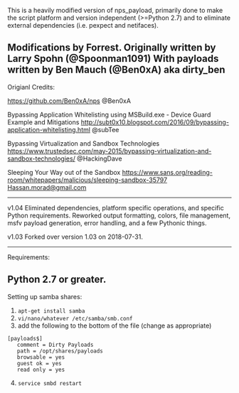 This is a heavily modified version of nps_payload, primarily done to make the script platform and version independent (>=Python 2.7) and to eliminate external dependencies (i.e. pexpect and netifaces).


Modifications by Forrest.
Originally written by Larry Spohn (@Spoonman1091)
With payloads written by Ben Mauch (@Ben0xA) aka dirty_ben
-------------------------------------------------------------------------------------------

Origianl Credits:

https://github.com/Ben0xA/nps
@Ben0xA

Bypassing Application Whitelisting using MSBuild.exe - Device Guard Example and Mitigations
http://subt0x10.blogspot.com/2016/09/bypassing-application-whitelisting.html
@subTee

Bypassing Virtualization and Sandbox Technologies
https://www.trustedsec.com/may-2015/bypassing-virtualization-and-sandbox-technologies/
@HackingDave

Sleeping Your Way out of the Sandbox
https://www.sans.org/reading-room/whitepapers/malicious/sleeping-sandbox-35797
Hassan.morad@gmail.com

-------------------------------------------------------------------------------------------
v1.04
  Eliminated dependencies, platform specific operations, and specific Python requirements. Reworked output formatting, colors, file management, msfv payload generation, error handling, and a few Pythonic things.

v1.03
  Forked over version 1.03 on 2018-07-31.
  
-------------------------------------------------------------------------------------------

Requirements:

Python 2.7 or greater.
-------------------------------------------------------------------------------------------

Setting up samba shares:

1. `apt-get install samba`
2. `vi/nano/whatever /etc/samba/smb.conf`
3. add the following to the bottom of the file (change as appropriate)

```
[payloads$]
   comment = Dirty Payloads
   path = /opt/shares/payloads
   browsable = yes
   guest ok = yes
   read only = yes
```
4. `service smbd restart`
